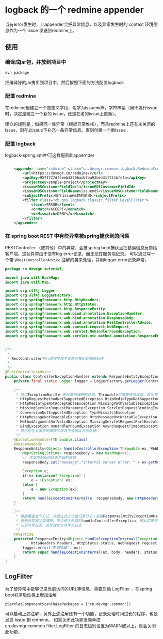 # logback 的一个 redmine appender 

当有error发生时，此appender会把异常信息，以及异常发生时的 context 环境信息作为一个 issue 发送到redmine上。


## 使用

### 编译成jar包，并放到项目中

```bash
mvn package
```
把编译好的jar拷贝到项目中，然后按照下面的方法配置logback

### 配置 redmine

在redmine里建立一个自定义字段，名字为issuemd5，字符串型（用于发行issue时，决定是建立一个新的 issue，还是在老的issue上更新）。


建立的规则是：如果同一处异常（根据异常堆栈），而且redmine上还有未关闭的issue，则在此issue下补充一条异常信息。否则创建一个新issue .


### 配置 logback
logback-spring.xml中可这样配置此appernder

```xml

    <appender name="redmine" class="cn.devmgr.common.logback.RedmineIssueAppender">
        <url>https://devmgr.cn/redmine/</url>
        <apiKey>957f727df4eeb33706acb7ba93bea31f734bfcfb</apiKey>
        <projectKey>sample-project</projectKey>
        <issueMD5CustomerFieldId>1</issueMD5CustomerFieldId>
        <issueMD5CustomerFieldName>issuemd5</issueMD5CustomerFieldName>
        <subjectPrefix>每个issue标题的前缀</subjectPrefix>
        <filter class="ch.qos.logback.classic.filter.LevelFilter">
            <level>ERROR</level>
            <onMatch>ACCEPT</onMatch>
            <onMismatch>DENY</onMismatch>
        </filter>
    </appender>

```

### 在 spring boot REST 中有些异常被spring捕获到的问题

RESTController （或其他）中的异常，会被spring boot捕获且把错误信息反馈给客户端，这些异常由于没有log.error记录，而无法在服务端记录。
可以通过写一个带 `@RestControllerAdvice` 注解的类来处理，并用logger.error记录异常。

```java
package cn.devmgr.tutorial;

import java.util.HashMap;
import java.util.Map;

import org.slf4j.Logger;
import org.slf4j.LoggerFactory;
import org.springframework.http.HttpHeaders;
import org.springframework.http.HttpStatus;
import org.springframework.http.ResponseEntity;
import org.springframework.web.bind.annotation.ExceptionHandler;
import org.springframework.web.bind.annotation.ResponseBody;
import org.springframework.web.bind.annotation.RestControllerAdvice;
import org.springframework.web.context.request.WebRequest;
import org.springframework.web.servlet.NoHandlerFoundException;
import org.springframework.web.servlet.mvc.method.annotation.ResponseEntityExceptionHandler;
 
 
/**
 * 
 * RestController执行过程中发生异常会被此处捕获处理
 *
 */
@RestControllerAdvice
public class ControllerExceptionHandler extends ResponseEntityExceptionHandler {
    private final static Logger logger = LoggerFactory.getLogger(ControllerExceptionHandler.class);
     
    /**
     * 通过ExceptionHandler来设置待捕获的异常，Throwable可捕获任何异常，但优先级最低，因此
     * HttpRequestMethodNotSupportedException HttpMediaTypeNotSupportedException
     * HttpMediaTypeNotAcceptableException MissingPathVariableException
     * MissingServletRequestParameterException ServletRequestBindingException
     * ConversionNotSupportedException TypeMismatchException
     * HttpMessageNotReadableException HttpMessageNotWritableException
     * MethodArgumentNotValidException MissingServletRequestPartException
     * BindException NoHandlerFoundException AsyncRequestTimeoutException
     * 等已经在父类声明捕获的异常不会被此方法处理。
     */
    @ExceptionHandler(Throwable.class)
    @ResponseBody
    ResponseEntity<Object> handleControllerException(Throwable ex, WebRequest request) {
        Map<String,String> responseBody = new HashMap<>();
        // 这里控制返回给客户端的信息
        responseBody.put("message","internal server error. " + ex.getMessage());
         
        Exception e;
        if(ex instanceof Exception) {
            e = (Exception) ex;
        }else {
            e = new Exception(ex);
        }
        return handleExceptionInternal(e, responseBody, new HttpHeaders(), HttpStatus.INTERNAL_SERVER_ERROR, request);
    }
 
    /**
     * 需要覆盖这个方法，并且在此方法里记录日志；查看ResponseEntityExceptionHandler源码可知，
     * 有些异常被父类捕获，不会进入此类的handleControllerException，因此如果在handleControllerException
     * 记录异常日志，会导致部分异常无日志
     */
    @Override
    protected ResponseEntity<Object> handleExceptionInternal(Exception ex, Object body,
            HttpHeaders headers, HttpStatus status, WebRequest request) {
        logger.error("内部错误", ex);
        return super.handleExceptionInternal(ex, body, headers, status, request);
    }
}

```


## LogFilter

为了使异常中能够记录当前访问的URL等信息，需要启动 LogFilter ，在spring boot程序启动类上增加注解

```xml
@ServletComponentScan(basePackages = {"cn.devmgr.common"})
```

可以启动上述注解，另外上述注解还有一个功能，记录处理时间过长的程序，也是发送 issue 到 redmine。
如需关闭此功能很简单把 cn.devmgr.common.filter.LogFilter 的日志级别设置为WARN或以上，就会关闭此功能。

